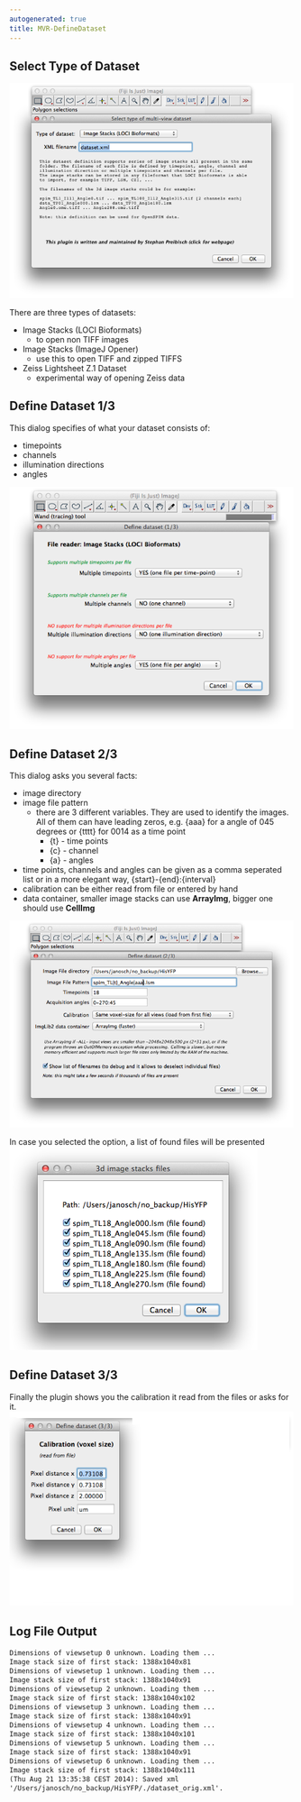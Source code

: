 ```yaml
---
autogenerated: true
title: MVR-DefineDataset
---
```


## Select Type of Dataset

![](/media/plugins/mvr-define1.png)

There are three types of datasets:

-   Image Stacks (LOCI Bioformats)
    -   to open non TIFF images
-   Image Stacks (ImageJ Opener)
    -   use this to open TIFF and zipped TIFFS
-   Zeiss Lightsheet Z.1 Dataset
    -   experimental way of opening Zeiss data

## Define Dataset 1/3

This dialog specifies of what your dataset consists of:

-   timepoints
-   channels
-   illumination directions
-   angles

![](/media/plugins/mvr-define2.png)

## Define Dataset 2/3

This dialog asks you several facts:

-   image directory
-   image file pattern
    -   there are 3 different variables. They are used to identify the images. All of them can have leading zeros, e.g. {aaa} for a angle of 045 degrees or {tttt} for 0014 as a time point
        -   {t} - time points
        -   {c} - channel
        -   {a} - angles
-   time points, channels and angles can be given as a comma seperated list or in a more elegant way, {start}-{end}:{interval}
-   calibration can be either read from file or entered by hand
-   data container, smaller image stacks can use **ArrayImg**, bigger one should use **CellImg**

![](/media/plugins/mvr-define3.png)

In case you selected the option, a list of found files will be presented ![](/media/plugins/mvr-define4.png)

## Define Dataset 3/3

Finally the plugin shows you the calibration it read from the files or asks for it. ![](/media/plugins/mvr-define5.png)

## Log File Output

    Dimensions of viewsetup 0 unknown. Loading them ...
    Image stack size of first stack: 1388x1040x81
    Dimensions of viewsetup 1 unknown. Loading them ...
    Image stack size of first stack: 1388x1040x91
    Dimensions of viewsetup 2 unknown. Loading them ...
    Image stack size of first stack: 1388x1040x102
    Dimensions of viewsetup 3 unknown. Loading them ...
    Image stack size of first stack: 1388x1040x91
    Dimensions of viewsetup 4 unknown. Loading them ...
    Image stack size of first stack: 1388x1040x101
    Dimensions of viewsetup 5 unknown. Loading them ...
    Image stack size of first stack: 1388x1040x91
    Dimensions of viewsetup 6 unknown. Loading them ...
    Image stack size of first stack: 1388x1040x111
    (Thu Aug 21 13:35:38 CEST 2014): Saved xml '/Users/janosch/no_backup/HisYFP/./dataset_orig.xml'.
